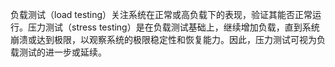 负载测试（load testing）关注系统在正常或高负载下的表现，验证其能否正常运行。压力测试（stress testing）是在负载测试基础上，继续增加负载，直到系统崩溃或达到极限，以观察系统的极限稳定性和恢复能力。因此，压力测试可视为负载测试的进一步或延续。